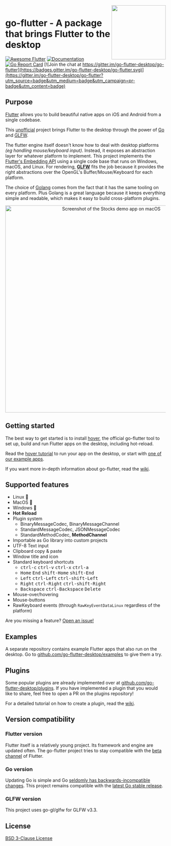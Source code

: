 <img src="./mascot.png" width="170" align="right">

# go-flutter - A package that brings Flutter to the desktop

[![Awesome Flutter](https://img.shields.io/badge/Awesome-Flutter-blue.svg?longCache=true&style=flat)](https://github.com/Solido/awesome-flutter)
[![Documentation](https://godoc.org/github.com/go-flutter-desktop/go-flutter?status.svg)](http://godoc.org/github.com/go-flutter-desktop/go-flutter)
[![Go Report Card](https://goreportcard.com/badge/github.com/go-flutter-desktop/go-flutter)](https://goreportcard.com/report/github.com/go-flutter-desktop/go-flutter)
[![Join the chat at https://gitter.im/go-flutter-desktop/go-flutter](https://badges.gitter.im/go-flutter-desktop/go-flutter.svg)](https://gitter.im/go-flutter-desktop/go-flutter?utm_source=badge&utm_medium=badge&utm_campaign=pr-badge&utm_content=badge)

## Purpose

[Flutter](http://flutter.io/) allows you to build beautiful native apps on iOS and Android from a single codebase.

This [unofficial](https://github.com/go-flutter-desktop/go-flutter/issues/191#issuecomment-511384007) project brings Flutter to the desktop through the power of [Go](http://golang.org/) and [GLFW](https://github.com/go-gl/glfw).

The flutter engine itself doesn't know how to deal with desktop platforms _(eg handling mouse/keyboard input)_. Instead, it exposes an abstraction layer for whatever platform to implement. This project implements the [Flutter's Embedding API](https://github.com/flutter/flutter/wiki/Custom-Flutter-Engine-Embedders) using a single code base that runs on Windows, macOS, and Linux. For rendering, [**GLFW**](https://github.com/go-gl/glfw) fits the job because it provides the right abstractions over the OpenGL's Buffer/Mouse/Keyboard for each platform. 

The choice of [Golang](https://github.com/golang/go) comes from the fact that it has the same tooling on every platform. Plus Golang is a great language because it keeps everything simple and readable, which makes it easy to build cross-platform plugins.

<p align="center">
  <img src="./stocks.jpg" width="650" align="center" alt="Screenshot of the Stocks demo app on macOS">
</p>

## Getting started

The best way to get started is to install [hover](https://github.com/go-flutter-desktop/hover), the official go-flutter tool to set up, build and run Flutter apps on the desktop, including hot-reload.

Read the [hover tutorial](https://github.com/go-flutter-desktop/hover) to run your app on the desktop, or start with [one of our example apps](https://github.com/go-flutter-desktop/examples).

If you want more in-depth information about go-flutter, read the [wiki](https://github.com/go-flutter-desktop/go-flutter/wiki).

## Supported features

- Linux :penguin:
- MacOS :apple:
- Windows :checkered_flag:
- **Hot Reload**
- Plugin system
  - BinaryMessageCodec, BinaryMessageChannel
  - StandardMessageCodec, JSONMessageCodec
  - StandardMethodCodec, **MethodChannel**
- Importable as Go library into custom projects
- UTF-8 Text input
- Clipboard copy & paste
- Window title and icon
- Standard keyboard shortcuts
  - <kbd>ctrl-c</kbd>  <kbd>ctrl-v</kbd>  <kbd>ctrl-x</kbd>  <kbd>ctrl-a</kbd>
  - <kbd>Home</kbd>  <kbd>End</kbd>  <kbd>shift-Home</kbd>  <kbd>shift-End</kbd>
  - <kbd>Left</kbd>  <kbd>ctrl-Left</kbd>  <kbd>ctrl-shift-Left</kbd>
  - <kbd>Right</kbd>  <kbd>ctrl-Right</kbd>  <kbd>ctrl-shift-Right</kbd>
  - <kbd>Backspace</kbd>  <kbd>ctrl-Backspace</kbd> <kbd>Delete</kbd>
- Mouse-over/hovering
- Mouse-buttons
- RawKeyboard events (through `RawKeyEventDataLinux` regardless of the platform)

Are you missing a feature? [Open an issue!](https://github.com/go-flutter-desktop/go-flutter/issues/new)

## Examples

A separate repository contains example Flutter apps that also run on the desktop. Go to [github.com/go-flutter-desktop/examples](https://github.com/go-flutter-desktop/examples) to give them a try.

## Plugins

Some popular plugins are already implemented over at [github.com/go-flutter-desktop/plugins](https://github.com/go-flutter-desktop/plugins).
If you have implemented a plugin that you would like to share, feel free to open a PR on the plugins repository!  

For a detailed tutorial on how to create a plugin, read the [wiki](https://github.com/go-flutter-desktop/go-flutter/wiki/Implement-a-plugin).

## Version compatibility

### Flutter version

Flutter itself is a relatively young project. Its framework and engine are updated often. The go-flutter project tries to stay compatible with the [beta channel](https://github.com/flutter/flutter/wiki/Flutter-build-release-channels) of Flutter.

### Go version

Updating Go is simple and Go [seldomly has backwards-incompatible changes](https://golang.org/doc/go1compat). This project remains compatible with the [latest Go stable release](https://golang.org/dl/).

### GLFW version

This project uses go-gl/glfw for GLFW v3.3.

## License

[BSD 3-Clause License](LICENSE)
